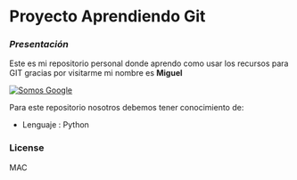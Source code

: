 # Proyecto Aprendiendo Git
### _Presentación_
Este es mi repositorio personal donde aprendo como usar los recursos para GIT gracias por visitarme mi nombre es **Miguel**

[![Somos Google](https://cdn2.downdetector.com/static/uploads/logo/Google-new_19.png )](https://wwww.google.com.pe/)

Para este repositorio nosotros debemos tener conocimiento de:
- Lenguaje : Python

### License
MAC
